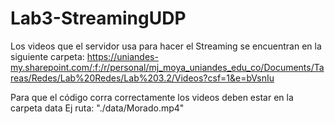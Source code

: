 # Lab3-StreamingUDP
Los videos que el servidor usa para hacer el Streaming se encuentran en la siguiente carpeta:
https://uniandes-my.sharepoint.com/:f:/r/personal/mj_moya_uniandes_edu_co/Documents/Tareas/Redes/Lab%20Redes/Lab%203.2/Videos?csf=1&e=bVsnIu

Para que el código corra correctamente los videos deben estar en la carpeta data 
Ej ruta: "./data/Morado.mp4"
